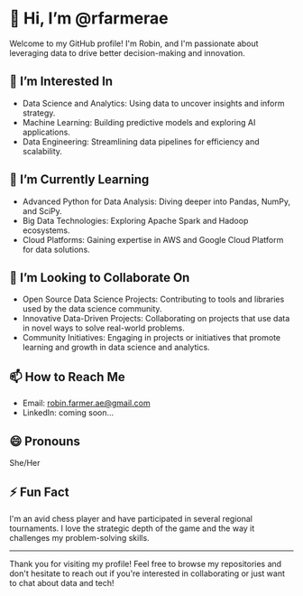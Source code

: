# 👋 Hi, I’m @rfarmerae

Welcome to my GitHub profile! I'm Robin, and I'm passionate about leveraging data to drive better decision-making and innovation.

## 👀 I’m Interested In
- Data Science and Analytics: Using data to uncover insights and inform strategy.
- Machine Learning: Building predictive models and exploring AI applications.
- Data Engineering: Streamlining data pipelines for efficiency and scalability.

## 🌱 I’m Currently Learning
- Advanced Python for Data Analysis: Diving deeper into Pandas, NumPy, and SciPy.
- Big Data Technologies: Exploring Apache Spark and Hadoop ecosystems.
- Cloud Platforms: Gaining expertise in AWS and Google Cloud Platform for data solutions.

## 💞️ I’m Looking to Collaborate On
- Open Source Data Science Projects: Contributing to tools and libraries used by the data science community.
- Innovative Data-Driven Projects: Collaborating on projects that use data in novel ways to solve real-world problems.
- Community Initiatives: Engaging in projects or initiatives that promote learning and growth in data science and analytics.

## 📫 How to Reach Me
- Email: robin.farmer.ae@gmail.com
- LinkedIn: coming soon...

## 😄 Pronouns
She/Her

## ⚡ Fun Fact
I'm an avid chess player and have participated in several regional tournaments. I love the strategic depth of the game and the way it challenges my problem-solving skills.

---

Thank you for visiting my profile! Feel free to browse my repositories and don't hesitate to reach out if you're interested in collaborating or just want to chat about data and tech!
